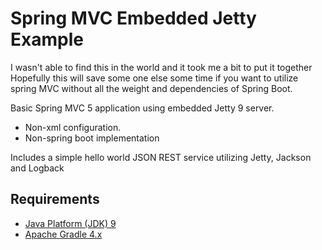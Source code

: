 Spring MVC Embedded Jetty Example
=================================

I wasn't able to find this in the world and it took me a bit to put it together
Hopefully this will save some one else some time if you want to utilize spring MVC without
all the weight and dependencies of Spring Boot.

Basic Spring MVC 5 application using embedded Jetty 9 server. 

* Non-xml configuration. 
* Non-spring boot implementation

Includes a simple hello world JSON REST service utilizing Jetty, Jackson and Logback

Requirements
------------
* [Java Platform (JDK) 9](http://www.oracle.com/technetwork/java/javase/downloads/index.html)
* [Apache Gradle 4.x](https://gradle.org/)